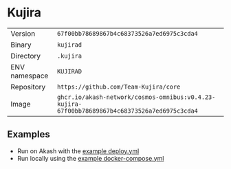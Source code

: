 # Kujira

| | |
|---|---|
|Version|`67f00bb78689867b4c68373526a7ed6975c3cda4`|
|Binary|`kujirad`|
|Directory|`.kujira`|
|ENV namespace|`KUJIRAD`|
|Repository|`https://github.com/Team-Kujira/core`|
|Image|`ghcr.io/akash-network/cosmos-omnibus:v0.4.23-kujira-67f00bb78689867b4c68373526a7ed6975c3cda4`|

## Examples

- Run on Akash with the [example deploy.yml](./deploy.yml)
- Run locally using the [example docker-compose.yml](./docker-compose.yml)
